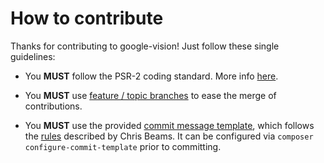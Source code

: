 # How to contribute

Thanks for contributing to google-vision! Just follow these single guidelines:
- You __MUST__ follow the PSR-2 coding standard. More info [here](https://github.com/php-fig/fig-standards/blob/master/accepted/PSR-2-coding-style-guide.md).

- You __MUST__ use [feature / topic branches](https://git-scm.com/book/en/v2/Git-Branching-Branching-Workflows) to ease the merge of contributions.

- You __MUST__ use the provided [commit message template](.gitmessage), which follows the [rules](http://chris.beams.io/posts/git-commit/) described by Chris Beams. It can be configured via `composer configure-commit-template` prior to committing.

